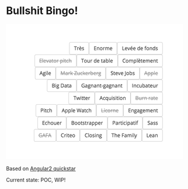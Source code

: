 # Bullshit Bingo!

![Snapshot](assets/img/Snapshot.png)

Based on [Angular2 quickstar](https://github.com/angular/quickstart)

Current state: POC, WIP!
